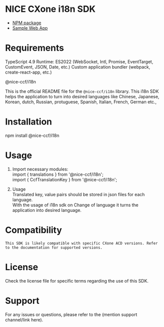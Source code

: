 # NICE CXone i18n SDK

*  [NPM package](https://www.npmjs.com/package/@nice-ccf/acd-sdk)
*  [Sample Web App](https://github.com/nice-cxone/webapp-acd-cxagent-sdk-consumer)

# Requirements

TypeScript 4.9
Runtime: ES2022 (WebSocket, Intl, Promise, EventTarget, CustomEvent, JSON, Date, etc.)
Custom application bundler (webpack, create-react-app, etc.)

@nice-ccf/i18n

This is the official README file for the `@nice-ccf/i18n` library. This i18n SDK helps the application to turn into desired languages like Chinese, Japanese, Korean, dutch, Russian, protuguese, Spanish, Italian, French, German etc.,

# Installation

   npm install @nice-ccf/i18n

# Usage

1. Import necessary modules:<br />
   import { translations } from '@nice-ccf/i18n';<br />
   import { CcfTranslationKey } from '@nice-ccf/i18n';

2. Usage <br/>
   Translated key, value pairs should be stored in json files for each language.<br />
    With the usage of i18n sdk on Change of language it turns the application into desired language.

# Compatibility

    This SDK is likely compatible with specific CXone ACD versions. Refer to the documentation for supported versions.

# License

Check the license file for specific terms regarding the use of this SDK.

# Support

For any issues or questions, please refer to the (mention support channel/link here).
